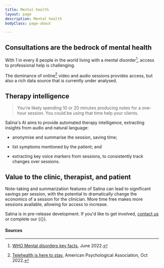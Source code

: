 ```yaml
---
title: Mental health
layout: page
description: Mental health
bodyClass: page-about

---
```


## Consultations are the bedrock of mental health

With 1 in every 8 people in the world living with a mental disorder[^1],
access to professional help is challenging. 

The dominance of online[^2] video and audio sessions provides access,
but also a rich data source that is currently under analysed.

## Therapy intelligence

> You're likely spending 10 or 20 minutes producing notes for a one-hour session. You could be using that time help your clients.

Salina's AI aims to provide automated therapy intelligence, extracting insights from audio and natural language:

- anonymise and summarise the session, saving time;

- list symptoms mentioned by the patient; and

- extracting key voice markers from sessions, to consistently track changes over sessions.


## Value to the clinic, therapist, and patient

Note-taking and summarization features of Salina can lead to significant savings per session, with the potential to dramatically change the economics of a session for the clinician. More time free makes more sessions available, allowing for access to increase.

Salina is in pre-release development. If you'd like to get involved, [contact us](/contact/) or complete our {{<survey>}}.


#### Sources

[^1]: [WHO Mental disorders key facts](https://www.who.int/news-room/fact-sheets/detail/mental-disorders), June 2022.

[^2]: [Telehealth is here to stay](https://www.apa.org/monitor/2022/10/future-of-telehealth), American Psychological Association, Oct 2022.
